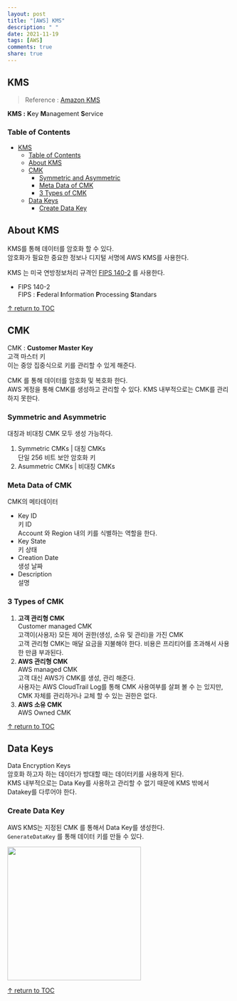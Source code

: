 ```yaml
---
layout: post
title: "[AWS] KMS"
description: " "
date: 2021-11-19
tags: [AWS]
comments: true
share: true
---
```


## KMS
> Reference : [Amazon KMS](https://docs.aws.amazon.com/kms/latest/developerguide/overview.html)

**KMS :** **K**ey **M**anagement **S**ervice


### Table of Contents
- [KMS](#kms)
    - [Table of Contents](#table-of-contents)
  - [About KMS](#about-kms)
  - [CMK](#cmk)
    - [Symmetric and Asymmetric](#symmetric-and-asymmetric)
    - [Meta Data of CMK](#meta-data-of-cmk)
    - [3 Types of CMK](#3-types-of-cmk)
  - [Data Keys](#data-keys)
    - [Create Data Key](#create-data-key)


## About KMS 
KMS를 통해 데이터를 암호화 할 수 있다.  
암호화가 필요한 중요한 정보나 디지털 서명에 AWS KMS를 사용한다.  

KMS 는 미국 연방정보처리 규격인 [FIPS 140-2](https://csrc.nist.gov/projects/cryptographic-module-validation-program/Certificate/3139) 를 사용한다.
* FIPS 140-2  
  FIPS : **F**ederal **I**nformation **P**rocessing **S**tandars

[↑ return to TOC](#table-of-contents)



## CMK  
CMK : **Customer Master Key**  
고객 마스터 키  
이는 중앙 집중식으로 키를 관리할 수 있게 해준다.  

CMK 를 통해 데이터를 암호화 및 복호화 한다.  
AWS 계정을 통해 CMK를 생성하고 관리할 수 있다. KMS 내부적으로는 CMK를 관리하지 못한다.  


### Symmetric and Asymmetric
대칭과 비대칭 CMK 모두 생성 가능하다.

1. Symmetric CMKs | 대칭 CMKs  
  단일 256 비트 보안 암호화 키  
1. Asummetric CMKs | 비대칭 CMKs


### Meta Data of CMK
CMK의 메타데이터  
* Key ID  
  키 ID  
  Account 와 Region 내의 키를 식별하는 역할을 한다.
* Key State  
  키 상태
* Creation Date  
  생성 날짜
* Description  
  설명


### 3 Types of CMK
1. **고객 관리형 CMK**  
  Customer managed CMK  
  고객이(사용자) 모든 제어 권한(생성, 소유 및 관리)을 가진 CMK  
  고객 관리형 CMK는 매달 요금을 지불해야 한다. 비용은 프리티어를 초과해서 사용한 만큼 부과된다.
1. **AWS 관리형 CMK**  
  AWS managed CMK  
  고객 대신 AWS가 CMK를 생성, 관리 해준다.  
  사용자는 AWS CloudTrail Log를 통해 CMK 사용여부를 살펴 볼 수 는 있지만, CMK 자체를 관리하거나 교체 할 수 있는 권한은 없다.
1. **AWS 소유 CMK**  
  AWS Owned CMK  


[↑ return to TOC](#table-of-contents)



## Data Keys
Data Encryption Keys  
암호화 하고자 하는 데이터가 방대할 때는 데이터키를 사용하게 된다.  
KMS 내부적으로는 Data Key를 사용하고 관리할 수 없기 때문에 KMS 밖에서 Datakey를 다루어야 한다.  

### Create Data Key  
AWS KMS는 지정된 CMK 를 통해서 Data Key를 생성한다.  
```GenerateDataKey``` 를 통해 데이터 키를 만들 수 있다.  

<img src="https://user-images.githubusercontent.com/48475824/88276246-a9828080-cd19-11ea-9c3f-9afdf1df5ab8.png" width=300>


[↑ return to TOC](#table-of-contents)
